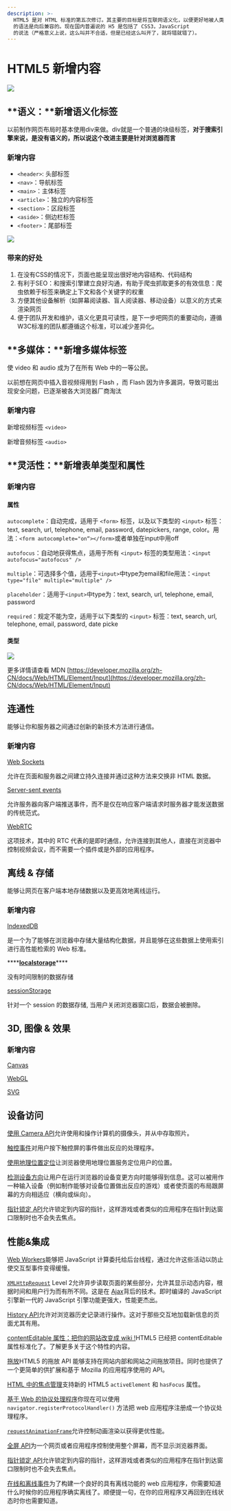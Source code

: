 ```yaml
---
description: >-
  HTML5 是对 HTML 标准的第五次修订。其主要的目标是将互联网语义化，以便更好地被人类和机器阅读，并同时提供更好地支持各种媒体的嵌入。HTML5
  的语法是向后兼容的。现在国内普遍说的 H5 是包括了 CSS3，JavaScript
  的说法（严格意义上说，这么叫并不合适，但是已经这么叫开了，就将错就错了）。
---
```


# HTML5 新增内容



![](../../.gitbook/assets/image%20%2818%29.png)

## **语义：**新增语义化标签

以前制作网页布局时基本使用div来做。div就是一个普通的块级标签，**对于搜索引擎来说，是没有语义的，所以说这个改进主要是针对浏览器而言**

###  **新增内容**

* `<header>`: 头部标签
* `<nav>`：导航标签
* `<main>`：主体标签
* `<article>`：独立的内容标签
* `<section>`：区段标签
* `<aside>`：侧边栏标签
* `<footer>`：尾部标签

![](../../.gitbook/assets/image%20%2819%29.png)

###  带来的好处

1. 在没有CSS的情况下，页面也能呈现出很好地内容结构、代码结构
2. 有利于SEO：和搜索引擎建立良好沟通，有助于爬虫抓取更多的有效信息：爬虫依赖于标签来确定上下文和各个关键字的权重
3. 方便其他设备解析（如屏幕阅读器、盲人阅读器、移动设备）以意义的方式来渲染网页
4. 便于团队开发和维护，语义化更具可读性，是下一步吧网页的重要动向，遵循W3C标准的团队都遵循这个标准，可以减少差异化。

## **多媒体：**新增多媒体标签

使 video 和 audio 成为了在所有 Web 中的一等公民。

以前想在网页中插入音视频得用到 Flash ，而 Flash 因为许多漏洞，导致可能出现安全问题，已逐渐被各大浏览器厂商淘汰

###  **新增内容**

 新增视频标签 `<video>`

 新增音频标签 `<audio>`

##  **灵活性：**新增表单类型和属性

###  新增内容

####  属性

`autocomplete`：自动完成，适用于 `<form>` 标签，以及以下类型的 `<input>` 标签：text, search, url, telephone, email, password, datepickers, range, color。用法：`<form autocomplete="on“></form>`或者单独在input中用off

`autofocus`：自动地获得焦点，适用于所有 `<input>` 标签的类型用法：`<input autofocus="autofocus" />`

`multiple`：可选择多个值，适用于`<input>`中type为email和file用法：`<input type="file" multiple="multiple" />`

`placeholder`：适用于`<input>`中type为：text, search, url, telephone, email, password

`required`：规定不能为空，适用于以下类型的 `<input>` 标签：text, search, url, telephone, email, password, date picke

####  类型

![](../../.gitbook/assets/image%20%2817%29.png)

 更多详情请查看 MDN [https://developer.mozilla.org/zh-CN/docs/Web/HTML/Element/Input](https://developer.mozilla.org/zh-CN/docs/Web/HTML/Element/Input)

## **连通性**

能够让你和服务器之间通过创新的新技术方法进行通信。

### **新增内容**

[Web Sockets](https://developer.mozilla.org/zh-CN/docs/WebSockets)

允许在页面和服务器之间建立持久连接并通过这种方法来交换非 HTML 数据。

[Server-sent events](https://developer.mozilla.org/zh-CN/docs/Server-sent_events/Using_server-sent_events)

允许服务器向客户端推送事件，而不是仅在响应客户端请求时服务器才能发送数据的传统范式。

[WebRTC](https://developer.mozilla.org/zh-CN/docs/WebRTC)

这项技术，其中的 RTC 代表的是即时通信，允许连接到其他人，直接在浏览器中控制视频会议，而不需要一个插件或是外部的应用程序。

## 离线 & 存储

能够让网页在客户端本地存储数据以及更高效地离线运行。

### **新增内容**

[IndexedDB](https://developer.mozilla.org/zh-CN/docs/IndexedDB)

是一个为了能够在浏览器中存储大量结构化数据，并且能够在这些数据上使用索引进行高性能检索的 Web 标准。

\*\*\*\*[**localstorage**](https://developer.mozilla.org/zh-CN/docs/Web/API/Window/localStorage)\*\*\*\*

没有时间限制的数据存储

[sessionStorage](https://developer.mozilla.org/en-US/docs/Web/API/Window/sessionStorage)

针对一个 session 的数据存储, 当用户关闭浏览器窗口后，数据会被删除。

## 3D, 图像 & 效果

### 新增内容

 [Canvas ](https://developer.mozilla.org/zh-CN/docs/Canvas_tutorial)

 [WebGL](https://developer.mozilla.org/zh-CN/docs/WebGL)

 [SVG](https://developer.mozilla.org/zh-CN/docs/SVG)

## 设备访问

[使用 Camera API](https://developer.mozilla.org/zh-CN/docs/DOM/Using_the_Camera_API)允许使用和操作计算机的摄像头，并从中存取照片。

[触控事件](https://developer.mozilla.org/zh-CN/docs/DOM/Touch_events)对用户按下触控屏的事件做出反应的处理程序。

[使用地理位置定位](https://developer.mozilla.org/zh-CN/docs/WebAPI/Using_geolocation)让浏览器使用地理位置服务定位用户的位置。

[检测设备方向](https://developer.mozilla.org/zh-CN/docs/Detecting_device_orientation)让用户在运行浏览器的设备变更方向时能够得到信息。这可以被用作一种输入设备（例如制作能够对设备位置做出反应的游戏）或者使页面的布局跟屏幕的方向相适应（横向或纵向）。

[指针锁定 API](https://developer.mozilla.org/zh-CN/docs/API/Pointer_Lock_API)允许锁定到内容的指针，这样游戏或者类似的应用程序在指针到达窗口限制时也不会失去焦点。

##  性能&集成

[Web Workers](https://developer.mozilla.org/zh-CN/docs/DOM/Using_web_workers)能够把 JavaScript 计算委托给后台线程，通过允许这些活动以防止使交互型事件变得缓慢。

[`XMLHttpRequest`](https://developer.mozilla.org/zh-CN/docs/DOM/XMLHttpRequest) Level 2允许异步读取页面的某些部分，允许其显示动态内容，根据时间和用户行为而有所不同。这是在 [Ajax](https://developer.mozilla.org/zh-CN/docs/AJAX)背后的技术。即时编译的 JavaScript 引擎新一代的 JavaScript 引擎功能更强大，性能更杰出。

[History API](https://developer.mozilla.org/zh-CN/docs/DOM/Manipulating_the_browser_history)允许对浏览器历史记录进行操作。这对于那些交互地加载新信息的页面尤其有用。

[contentEditable 属性：把你的网站改变成 wiki !](https://developer.mozilla.org/zh-CN/docs/HTML/Content_Editable)HTML5 已经把 contentEditable 属性标准化了。了解更多关于这个特性的内容。

[拖放](https://developer.mozilla.org/zh-CN/docs/DragDrop/Drag_and_Drop)HTML5 的拖放 API 能够支持在网站内部和网站之间拖放项目。同时也提供了一个更简单的供扩展和基于 Mozilla 的应用程序使用的 API。

[HTML 中的焦点管理](https://developer.mozilla.org/zh-CN/docs/HTML/Focus_management_in_HTML)支持新的 HTML5 `activeElement` 和 `hasFocus` 属性。

[基于 Web 的协议处理程序](https://developer.mozilla.org/zh-CN/docs/Web-based_protocol_handlers)你现在可以使用 `navigator.registerProtocolHandler()` 方法把 web 应用程序注册成一个协议处理程序。

[`requestAnimationFrame`](https://developer.mozilla.org/zh-CN/docs/DOM/window.requestAnimationFrame)允许控制动画渲染以获得更优性能。

[全屏 API](https://developer.mozilla.org/zh-CN/docs/DOM/Using_fullscreen_mode)为一个网页或者应用程序控制使用整个屏幕，而不显示浏览器界面。

[指针锁定 API](https://developer.mozilla.org/zh-CN/docs/API/Pointer_Lock_API)允许锁定到内容的指针，这样游戏或者类似的应用程序在指针到达窗口限制时也不会失去焦点。

[在线和离线事件](https://developer.mozilla.org/zh-CN/docs/Online_and_offline_events)为了构建一个良好的具有离线功能的 web 应用程序，你需要知道什么时候你的应用程序确实离线了。顺便提一句，在你的应用程序又再回到在线状态时你也需要知道。  


